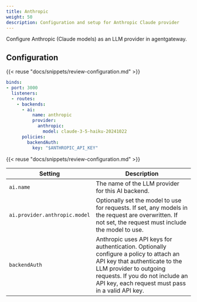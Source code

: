 ```yaml
---
title: Anthropic
weight: 50
description: Configuration and setup for Anthropic Claude provider
---
```


Configure Anthropic (Claude models) as an LLM provider in agentgateway.

## Configuration

{{< reuse "docs/snippets/review-configuration.md" >}}

```yaml
binds:
- port: 3000
  listeners:
  - routes:
    - backends:
      - ai:
          name: anthropic
          provider:
            anthropic:
              model: claude-3-5-haiku-20241022
      policies:
        backendAuth:
          key: "$ANTHROPIC_API_KEY"
```
{{< reuse "docs/snippets/review-configuration.md" >}}

| Setting | Description |
|---------|-------------|
| `ai.name` | The name of the LLM provider for this AI backend. |
| `ai.provider.anthropic.model` | Optionally set the model to use for requests. If set, any models in the request are overwritten. If not set, the request must include the model to use. |
| `backendAuth` | Anthropic uses API keys for authentication. Optionally configure a policy to attach an API key that authenticate to the LLM provider to outgoing requests. If you do not include an API key, each request must pass in a valid API key. |
